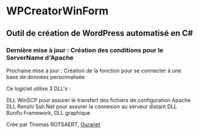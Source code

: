 # WPCreatorWinForm

## Outil de création de WordPress automatisé en C# 

### Dernière mise à jour : Création des conditions pour le ServerName d'Apache

Prochaine mise à jour : Création de la fonction pour se connecter à une base de données personnalisée

Ce logiciel utilise 3 DLL's :

DLL WinSCP pour assurer le transfert des fichiers de configuration Apache
DLL Renshi Ssh.Net pour assurer la connexion au serveur distant
DLL Bunifu Framework, DLL graphique

Crée par Thomas ROTSAERT, [Ouranet](https://www.ouranet.com)
